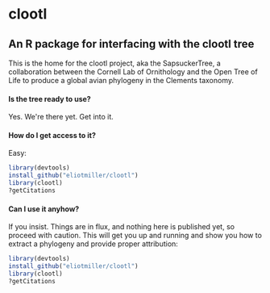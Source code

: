 # clootl
## An R package for interfacing with the clootl tree

This is the home for the clootl project, aka the SapsuckerTree, a collaboration between the Cornell Lab of Ornithology and the Open Tree of Life to produce a global avian phylogeny in the Clements taxonomy.

#### Is the tree ready to use?
Yes. We're there yet. Get into it.

#### How do I get access to it?
Easy:
```r
library(devtools)
install_github("eliotmiller/clootl")
library(clootl)
?getCitations
```

#### Can I use it anyhow?
If you insist. Things are in flux, and nothing here is published yet, so proceed with caution. This will get you up and running and show you how to extract a phylogeny and provide proper attribution:
```r
library(devtools)
install_github("eliotmiller/clootl")
library(clootl)
?getCitations
```
